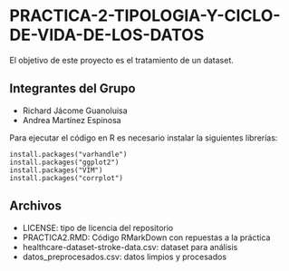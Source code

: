 # PRACTICA-2-TIPOLOGIA-Y-CICLO-DE-VIDA-DE-LOS-DATOS
El objetivo de este proyecto es el tratamiento de un dataset.
## Integrantes del Grupo
 - Richard Jácome Guanoluisa
 - Andrea Martínez Espinosa
 
Para ejecutar el código en R es necesario instalar la siguientes librerías:

```
install.packages("varhandle")
install.packages("ggplot2")
install.packages("VIM")
install.packages("corrplot")
```
## Archivos
 - LICENSE: tipo de licencia del repositorio
 - PRACTICA2.RMD: Código RMarkDown con repuestas a la práctica
 - healthcare-dataset-stroke-data.csv: dataset para análisis
 - datos_preprocesados.csv: datos limpios y procesados
